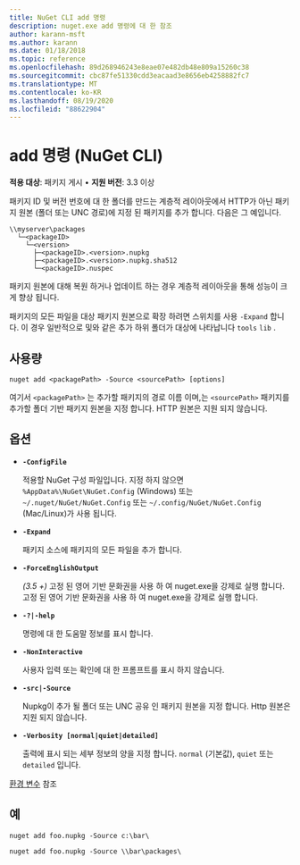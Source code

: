 ```yaml
---
title: NuGet CLI add 명령
description: nuget.exe add 명령에 대 한 참조
author: karann-msft
ms.author: karann
ms.date: 01/18/2018
ms.topic: reference
ms.openlocfilehash: 89d268946243e8eae07e482db48e809a15260c38
ms.sourcegitcommit: cbc87fe51330cdd3eacaad3e8656eb4258882fc7
ms.translationtype: MT
ms.contentlocale: ko-KR
ms.lasthandoff: 08/19/2020
ms.locfileid: "88622904"
---
```

# <a name="add-command-nuget-cli"></a>add 명령 (NuGet CLI)

**적용 대상**: 패키지 게시 &bullet; **지원 버전**: 3.3 이상

패키지 ID 및 버전 번호에 대 한 폴더를 만드는 계층적 레이아웃에서 HTTP가 아닌 패키지 원본 (폴더 또는 UNC 경로)에 지정 된 패키지를 추가 합니다. 다음은 그 예입니다. 

```
\\myserver\packages
  └─<packageID>
    └─<version>
      ├─<packageID>.<version>.nupkg
      ├─<packageID>.<version>.nupkg.sha512
      └─<packageID>.nuspec
```

패키지 원본에 대해 복원 하거나 업데이트 하는 경우 계층적 레이아웃을 통해 성능이 크게 향상 됩니다.

패키지의 모든 파일을 대상 패키지 원본으로 확장 하려면 스위치를 사용 `-Expand` 합니다. 이 경우 일반적으로 및와 같은 추가 하위 폴더가 대상에 나타납니다 `tools` `lib` .

## <a name="usage"></a>사용량

```cli
nuget add <packagePath> -Source <sourcePath> [options]
```

여기서 `<packagePath>` 는 추가할 패키지의 경로 이름 이며,는 `<sourcePath>` 패키지를 추가할 폴더 기반 패키지 원본을 지정 합니다. HTTP 원본은 지원 되지 않습니다.

## <a name="options"></a>옵션

- **`-ConfigFile`**

  적용할 NuGet 구성 파일입니다. 지정 하지 않으면 `%AppData%\NuGet\NuGet.Config` (Windows) 또는 `~/.nuget/NuGet/NuGet.Config` 또는 `~/.config/NuGet/NuGet.Config` (Mac/Linux)가 사용 됩니다.

- **`-Expand`**

  패키지 소스에 패키지의 모든 파일을 추가 합니다.

- **`-ForceEnglishOutput`**

  *(3.5 +)* 고정 된 영어 기반 문화권을 사용 하 여 nuget.exe을 강제로 실행 합니다.
고정 된 영어 기반 문화권을 사용 하 여 nuget.exe을 강제로 실행 합니다.

- **`-?|-help`**

  명령에 대 한 도움말 정보를 표시 합니다.

- **`-NonInteractive`**

  사용자 입력 또는 확인에 대 한 프롬프트를 표시 하지 않습니다.

- **`-src|-Source`**

   Nupkg이 추가 될 폴더 또는 UNC 공유 인 패키지 원본을 지정 합니다. Http 원본은 지원 되지 않습니다.

- **`-Verbosity [normal|quiet|detailed]`**

  출력에 표시 되는 세부 정보의 양을 지정 합니다. `normal` (기본값), `quiet` 또는 `detailed` 입니다.

[환경 변수](cli-ref-environment-variables.md) 참조

## <a name="examples"></a>예

```cli
nuget add foo.nupkg -Source c:\bar\

nuget add foo.nupkg -Source \\bar\packages\
```
